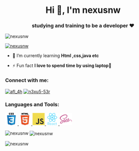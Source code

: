 <h1 align="center">Hi 👋, I'm nexusnw</h1>
<h3 align="center">studying and training to be a developer ❤️</h3>

<p align="left"> <img src="https://komarev.com/ghpvc/?username=nexusnw&label=Profile%20views&color=0e75b6&style=flat" alt="nexusnw" /> </p>

<p align="left"> <a href="https://github.com/ryo-ma/github-profile-trophy"><img src="https://github-profile-trophy.vercel.app/?username=nexusnw" alt="nexusnw" /></a> </p>

- 🌱 I’m currently learning **Html ,css,java etc**

- ⚡ Fun fact **I love to spend time by using laptop🥲**

<h3 align="left">Connect with me:</h3>
<p align="left">
<a href="https://instagram.com/afl_4h" target="blank"><img align="center" src="https://raw.githubusercontent.com/rahuldkjain/github-profile-readme-generator/master/src/images/icons/Social/instagram.svg" alt="afl_4h" height="30" width="40" /></a>
<a href="https://www.youtube.com/c/n3xu5-53r" target="blank"><img align="center" src="https://raw.githubusercontent.com/rahuldkjain/github-profile-readme-generator/master/src/images/icons/Social/youtube.svg" alt="n3xu5-53r" height="30" width="40" /></a>
</p>

<h3 align="left">Languages and Tools:</h3>
<p align="left"> <a href="https://www.w3schools.com/css/" target="_blank" rel="noreferrer"> <img src="https://raw.githubusercontent.com/devicons/devicon/master/icons/css3/css3-original-wordmark.svg" alt="css3" width="40" height="40"/> </a> <a href="https://www.w3.org/html/" target="_blank" rel="noreferrer"> <img src="https://raw.githubusercontent.com/devicons/devicon/master/icons/html5/html5-original-wordmark.svg" alt="html5" width="40" height="40"/> </a> <a href="https://developer.mozilla.org/en-US/docs/Web/JavaScript" target="_blank" rel="noreferrer"> <img src="https://raw.githubusercontent.com/devicons/devicon/master/icons/javascript/javascript-original.svg" alt="javascript" width="40" height="40"/> </a> <a href="https://reactjs.org/" target="_blank" rel="noreferrer"> <img src="https://raw.githubusercontent.com/devicons/devicon/master/icons/react/react-original-wordmark.svg" alt="react" width="40" height="40"/> </a> <a href="https://sass-lang.com" target="_blank" rel="noreferrer"> <img src="https://raw.githubusercontent.com/devicons/devicon/master/icons/sass/sass-original.svg" alt="sass" width="40" height="40"/> </a> </p>

<p><img align="left" src="https://github-readme-stats.vercel.app/api/top-langs?username=nexusnw&show_icons=true&locale=en&layout=compact" alt="nexusnw" /></p>

<p>&nbsp;<img align="center" src="https://github-readme-stats.vercel.app/api?username=nexusnw&show_icons=true&locale=en" alt="nexusnw" /></p>

<p><img align="center" src="https://github-readme-streak-stats.herokuapp.com/?user=nexusnw&" alt="nexusnw" /></p>
